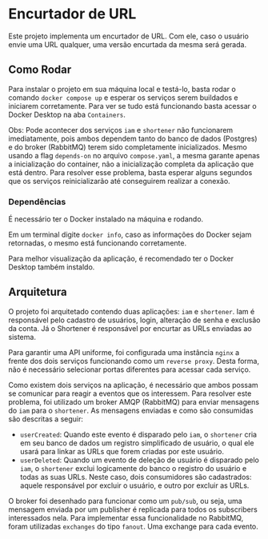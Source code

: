 # Encurtador de URL

Este projeto implementa um encurtador de URL. Com ele, caso o usuário envie uma URL qualquer, uma versão encurtada da mesma será gerada.

## Como Rodar

Para instalar o projeto em sua máquina local e testá-lo, basta rodar o comando `docker compose up` e esperar os serviços serem buildados e iniciarem corretamente.
Para ver se tudo está funcionando basta acessar o Docker Desktop na aba `Containers`.

Obs: Pode acontecer dos serviços `iam` e `shortener` não funcionarem imediatamente, pois ambos dependem tanto do banco de dados (Postgres) e do broker (RabbitMQ) terem sido completamente inicializados. Mesmo usando a flag `depends-on` no arquivo `compose.yaml`, a mesma garante apenas a inicialização do container, não a inicialização completa da aplicação que está dentro. Para resolver esse problema, basta esperar alguns segundos que os serviços reinicializarão até conseguirem realizar a conexão.

### Dependências

É necessário ter o Docker instalado na máquina e rodando.

Em um terminal digite `docker info`, caso as informações do Docker sejam retornadas, o mesmo está funcionando corretamente.

Para melhor visualização da aplicação, é recomendado ter o Docker Desktop também instaldo.

## Arquitetura

O projeto foi arquitetado contendo duas aplicações: `iam` e `shortener`. Iam é responsável pelo cadastro de usuários, login, alteração de senha e exclusão da conta. Já o Shortener é responsável por encurtar as URLs enviadas ao sistema.

Para garantir uma API uniforme, foi configurada uma instância `nginx` a frente dos dois serviços funcionando como um `reverse proxy`. Desta forma, não é necessário selecionar portas diferentes para acessar cada serviço.

Como existem dois serviços na aplicação, é necessário que ambos possam se comunicar para reagir a eventos que os interessem. Para resolver este problema, foi utilizado um broker AMQP (RabbitMQ) para enviar mensagens do `iam` para o `shortener`. As mensagens enviadas e como são consumidas são descritas a seguir:

- `userCreated`: Quando este evento é disparado pelo `iam`, o `shortener` cria em seu banco de dados um registro simplificado de usuário, o qual ele usará para linkar as URLs que forem criadas por este usuário.
- `userDeleted`: Quando um evento de deleção de usuário é disparado pelo `iam`, o `shortener` exclui logicamente do banco o registro do usuário e todas as suas URLs. Neste caso, dois consumidores são cadastrados: aquele responsável por excluir o usuário, e outro por excluir as URLs.

O broker foi desenhado para funcionar como um `pub/sub`, ou seja, uma mensagem enviada por um publisher é replicada para todos os subscribers interessados nela. Para implementar essa funcionalidade no RabbitMQ, foram utilizadas `exchanges` do tipo `fanout`. Uma exchange para cada evento.
